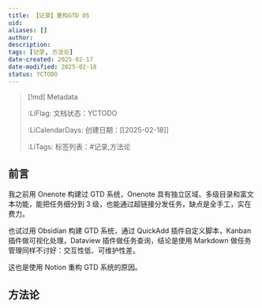```yaml
---
title: 【记录】重构GTD OS
uid: 
aliases: []
author: 
description: 
tags: [记录, 方法论]
date-created: 2025-02-17
date-modified: 2025-02-18
status: YCTODO
---
```


> [!md] Metadata
>
>
> :LiFlag: 文档状态：YCTODO
>
> :LiCalendarDays: 创建日期：[[2025-02-18]]
>
>
> :LiTags: 标签列表：#记录,方法论

## 前言

我之前用 Onenote 构建过 GTD 系统，Onenote 具有独立区域、多级目录和富文本功能，能把任务细分到 3 级，也能通过超链接分发任务，缺点是全手工，实在费力。

也试过用 Obsidian 构建 GTD 系统，通过 QuickAdd 插件自定义脚本，Kanban 插件做可视化处理，Dataview 插件做任务查询，结论是使用 Markdown 做任务管理同样不讨好：交互性低、可维护性差。

这也是使用 Notion 重构 GTD 系统的原因。

## 方法论
